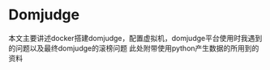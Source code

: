 # Domjudge
本文主要讲述docker搭建domjudge，配置虚拟机，domjudge平台使用时我遇到的问题以及最终domjudge的滚榜问题
此处附带使用python产生数据的所用到的资料
